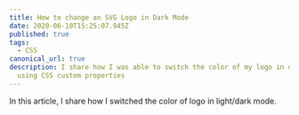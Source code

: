 ```yaml
---
title: How to change an SVG Logo in Dark Mode
date: 2020-06-10T15:25:07.945Z
published: true
tags:
  - CSS
canonical_url: true
description: I share how I was able to switch the color of my logo in dark mode
  using CSS custom properties
---
```

In this article, I share how I switched the color of logo in light/dark mode.

